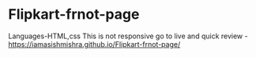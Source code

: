 # Flipkart-frnot-page
Languages-HTML,css
This is not responsive
go to live and quick review -https://iamasishmishra.github.io/Flipkart-frnot-page/
